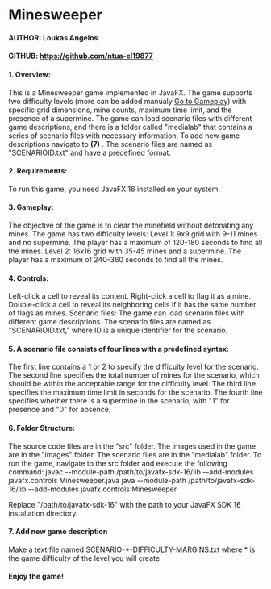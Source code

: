# Minesweeper


#### AUTHOR:    Loukas Angelos
#### GITHUB:     https://github.com/ntua-el19877


#### 1. Overview:
This is a Minesweeper game implemented in JavaFX. The game supports two difficulty levels (more can be added manualy [Go to Gameplay](#gameplay)) with specific grid dimensions, mine counts, maximum time limit, and the presence of a supermine. The game can load scenario files with different game descriptions, and there is a folder called "medialab" that contains a series of scenario files with necessary information. To add new game descriptions navigato to **(7)** . The scenario files are named as "SCENARIOID.txt" and have a predefined format.

#### 2. Requirements:
To run this game, you need JavaFX 16 installed on your system.

#### 3. Gameplay:
The objective of the game is to clear the minefield without detonating any mines. The game has two difficulty levels:
Level 1: 9x9 grid with 9-11 mines and no supermine. The player has a maximum of 120-180 seconds to find all the mines.
Level 2: 16x16 grid with 35-45 mines and a supermine. The player has a maximum of 240-360 seconds to find all the mines.

#### 4. Controls:

Left-click a cell to reveal its content.
Right-click a cell to flag it as a mine.
Double-click a cell to reveal its neighboring cells if it has the same number of flags as mines.
Scenario files:
The game can load scenario files with different game descriptions. The scenario files are named as "SCENARIOID.txt," where ID is a unique identifier for the scenario. 

#### 5. A scenario file consists of four lines with a predefined syntax:

The first line contains a 1 or 2 to specify the difficulty level for the scenario.
The second line specifies the total number of mines for the scenario, which should be within the acceptable range for the difficulty level.
The third line specifies the maximum time limit in seconds for the scenario.
The fourth line specifies whether there is a supermine in the scenario, with "1" for presence and "0" for absence.

#### 6. Folder Structure:

The source code files are in the "src" folder.
The images used in the game are in the "images" folder.
The scenario files are in the "medialab" folder.
To run the game, navigate to the src folder and execute the following command:
javac --module-path /path/to/javafx-sdk-16/lib --add-modules javafx.controls Minesweeper.java
java --module-path /path/to/javafx-sdk-16/lib --add-modules javafx.controls Minesweeper

Replace "/path/to/javafx-sdk-16" with the path to your JavaFX SDK 16 installation directory.

#### 7. Add new game description 
Make a text file named SCENARIO-*-DIFFICULTY-MARGINS.txt where * is the game difficulty of the level you will create

#### Enjoy the game!
